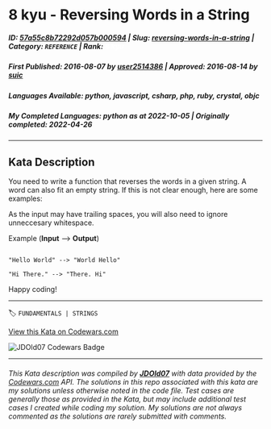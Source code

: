 # 8 kyu - Reversing Words in a String

##### **ID**: [57a55c8b72292d057b000594](https://www.codewars.com/kata/57a55c8b72292d057b000594) | **Slug**: [reversing-words-in-a-string](https://www.codewars.com/kata/57a55c8b72292d057b000594) | **Category**: `REFERENCE` | **Rank**: <span style="color:white">8 kyu</span>

##### **First Published**: 2016-08-07 ***by*** [user2514386](https://www.codewars.com/users/user2514386) | **Approved**: 2016-08-14 ***by*** [suic](https://www.codewars.com/users/suic)

##### **Languages Available**: python, javascript, csharp, php, ruby, crystal, objc

##### **My Completed Languages**: python ***as at*** 2022-10-05 | **Originally completed**: 2022-04-26

---

## Kata Description


You need to write a function that reverses the words in a given string. A word can also fit an empty string. If this is not clear enough, here are some examples:



As the input may have trailing spaces, you will also need to ignore unneccesary whitespace.



Example (**Input** --> **Output**)



```

"Hello World" --> "World Hello"

"Hi There." --> "There. Hi"

```



Happy coding!



---


🏷 `FUNDAMENTALS | STRINGS`


[View this Kata on Codewars.com](https://www.codewars.com/kata/57a55c8b72292d057b000594)

![](https://www.codewars.com/users/jdold07/badges/large "JDOld07 Codewars Badge")

---

###### *This Kata description was compiled by [**JDOld07**](https://tpstech.dev) with data provided by the [Codewars.com](https://www.codewars.com) API.  The solutions in this repo associated with this kata are my solutions unless otherwise noted in the code file.  Test cases are generally those as provided in the Kata, but may include additional test cases I created while coding my solution.  My solutions are not always commented as the solutions are rarely submitted with comments.*

